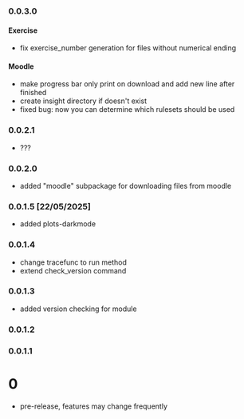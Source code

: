 ### 0.0.3.0

#### Exercise

- fix exercise_number generation for files without numerical ending

#### Moodle

- make progress bar only print on download and add new line after finished
- create insight directory if doesn't exist
- fixed bug: now you can determine which rulesets should be used

### 0.0.2.1

- ???

### 0.0.2.0

- added "moodle" subpackage for downloading files from moodle

### 0.0.1.5 [22/05/2025]

- added plots-darkmode


### 0.0.1.4

- change tracefunc to run method
- extend check_version command

### 0.0.1.3

- added version checking for module

### 0.0.1.2

### 0.0.1.1

# 0

- pre-release, features may change frequently
